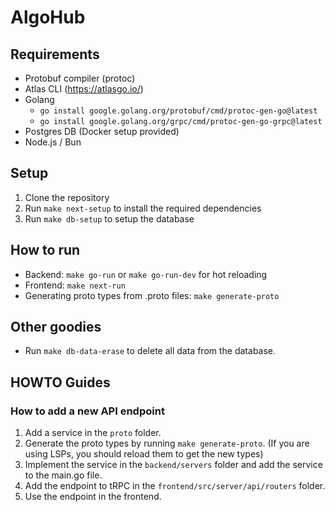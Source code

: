 # AlgoHub 

## Requirements

- Protobuf compiler (protoc)
- Atlas CLI (https://atlasgo.io/)
- Golang
    - `go install google.golang.org/protobuf/cmd/protoc-gen-go@latest`
    - `go install google.golang.org/grpc/cmd/protoc-gen-go-grpc@latest`
- Postgres DB (Docker setup provided)
- Node.js / Bun

## Setup

1. Clone the repository
2. Run `make next-setup` to install the required dependencies
3. Run `make db-setup` to setup the database

## How to run

- Backend: `make go-run` or `make go-run-dev` for hot reloading
- Frontend: `make next-run`
- Generating proto types from .proto files: `make generate-proto`

## Other goodies

- Run `make db-data-erase` to delete all data from the database. 


## HOWTO Guides

### How to add a new API endpoint

1. Add a service in the `proto` folder.
2. Generate the proto types by running `make generate-proto`. (If you are using LSPs, you should reload them to get the new types)
3. Implement the service in the `backend/servers` folder and add the service to the main.go file.
4. Add the endpoint to tRPC in the `frontend/src/server/api/routers` folder.
5. Use the endpoint in the frontend.
